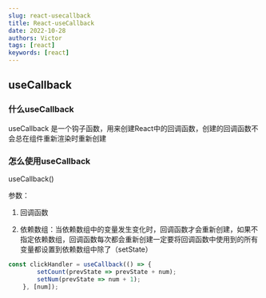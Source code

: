 ```yaml
---
slug: react-usecallback
title: React-useCallback
date: 2022-10-28
authors: Victor
tags: [react]
keywords: [react]
---
```

## useCallback

### 什么useCallback

useCallback 是一个钩子函数，用来创建React中的回调函数，创建的回调函数不会总在组件重新渲染时重新创建

### 怎么使用useCallback

useCallback()

参数：

1. 回调函数

2. 依赖数组：当依赖数组中的变量发生变化时，回调函数才会重新创建，如果不指定依赖数组，回调函数每次都会重新创建一定要将回调函数中使用到的所有变量都设置到依赖数组中除了（setState）

```jsx
const clickHandler = useCallback(() => {
        setCount(prevState => prevState + num);
        setNum(prevState => num + 1);
    }, [num]);
```

